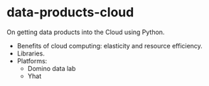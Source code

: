 # data-products-cloud  

On getting data products into the Cloud using Python.  

- Benefits of cloud computing: elasticity and resource efficiency.  
- Libraries.  
- Platforms:
  - Domino data lab  
  - Yhat  
